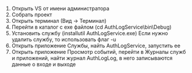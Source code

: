 1. Открыть VS от имени администратора
2. Собрать проект
3. Открыть терминал (Вид -> Терминал)
4. Перейти в каталог с exe файлом (cd AuthLogService\bin\Debug)
5. Установить службу (installutil AuthLogService.exe)
   Если нужно удалить службу, то использовать флаг -u
7. Открыть приложение Службы, найть AuthLogService, запустить ее
8. Открыть приложение Просмотр событий, перейти в Журналы служб и приложений,
   найти журнал AuthLogLog, в него записываются данные о входе и выходе
